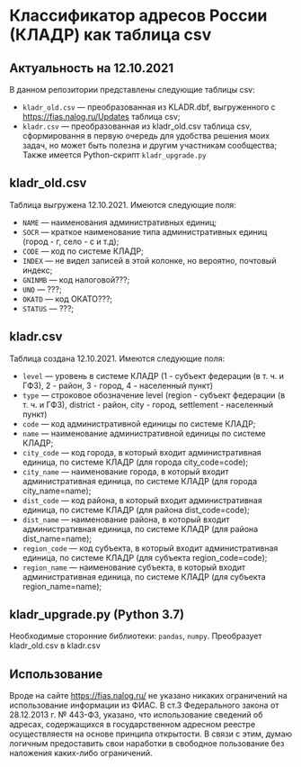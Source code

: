 Классификатор адресов России (КЛАДР) как таблица csv
====================================================
## Актуальность на 12.10.2021
В данном репозитории представлены следующие таблицы csv:
* `kladr_old.csv` — преобразованная из KLADR.dbf, выгруженного с https://fias.nalog.ru/Updates таблица csv;
* `kladr.csv` — преобразованная из kladr_old.csv таблица csv, сформировання в первую очередь для удобства решения моих задач, но может быть полезна и другим участникам сообщества;
Также имеется Python-скрипт `kladr_upgrade.py`
## kladr_old.csv
Таблица выгружена 12.10.2021. Имеются следующие поля:
* `NAME` — наименования административных единиц;
* `SOCR` — краткое наименование типа административных единиц (город - г, село - с и т.д);
* `CODE` — код по системе КЛАДР;
* `INDEX` — не видел записей в этой колонке, но вероятно, почтовый индекс;
* `GNINMB` — код налоговой???;
* `UNO` — ???;
* `OKATD` — код ОКАТО???;
* `STATUS` — ???;
## kladr.csv
Таблица создана 12.10.2021. Имеются следующие поля:
* `level` — уровень в системе КЛАДР (1 - субъект федерации (в т. ч. и ГФЗ), 2 - район, 3 - город, 4 - населенный пункт)
* `type` — строковое обозначение level (region - субъект федерации (в т. ч. и ГФЗ), district - район, city - город, settlement - населенный пункт)
* `code` — код административной единицы по системе КЛАДР;
* `name` — наименование административной единицы по системе КЛАДР;
* `city_code` — код города, в который входит административная единица, по системе КЛАДР (для города city_code=code);
* `city_name` — наименование города, в который входит административная единица, по системе КЛАДР (для города city_name=name);
* `dist_code` — код района, в который входит административная единица, по системе КЛАДР (для района dist_code=code);
* `dist_name` — наименование района, в который входит административная единица, по системе КЛАДР (для района dist_name=name);
* `region_code` — код субъекта, в который входит административная единица, по системе КЛАДР (для субъекта region_code=code);
* `region_name` — наименование субъекта, в который входит административная единица, по системе КЛАДР (для субъекта region_name=name);
## kladr_upgrade.py (Python 3.7)
Необходимые сторонние библиотеки: `pandas`, `numpy`. Преобразует kladr_old.csv в kladr.csv
## Использование
Вроде на сайте https://fias.nalog.ru/ не указано никаких ограничений на использование информации из ФИАС. В ст.3 Федерального закона от 28.12.2013 г. № 443-ФЗ, указано, что использование сведений об адресах, содержащихся в государственном адресном реестре осуществляестя на основе принципа открытости. В связи с этим, думаю логичным предоставить свои наработки в свободное пользование без наложения каких-либо ограничений. 
